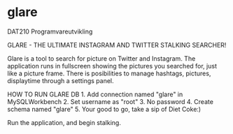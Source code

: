 glare
=====

DAT210 Programvareutvikling

GLARE - THE ULTIMATE INSTAGRAM AND TWITTER STALKING SEARCHER!

Glare is a tool to search for picture on Twitter and Instagram. The application runs in fullscreen showing the pictures you searched for, just like a picture frame. There is posibilities to manage hashtags, pictures, displaytime through a settings panel. 

HOW TO RUN GLARE
  DB
    1. Add connection named "glare" in MySQLWorkbench
    2. Set username as "root"
    3. No password
    4. Create schema named "glare"
    5. Your good to go, take a sip of Diet Coke:)

  Run the application, and begin stalking.

